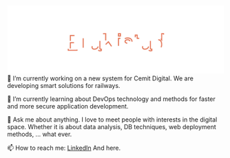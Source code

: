 ![BraKistad](title.svg)
🔭 I’m currently working on a new system for Cemit Digital. We are developing smart solutions for railways.

🌱 I’m currently learning about DevOps technology and methods for faster and more secure application development.

💬 Ask me about anything. I love to meet people with interests in the digital space. Whether it is about data analysis, DB techniques, web deployment methods, ... what ever.

📫 How to reach me: 
 [LinkedIn](https://www.linkedin.com/in/%C3%B8yvind-brakstad-5b4061159/)
 And here.


<!--
**Brakistad/BraKistad** is a ✨ _special_ ✨ repository because its `README.md` (this file) appears on your GitHub profile.

Here are some ideas to get you started:

- 🔭 I’m currently working on ...
- 🌱 I’m currently learning ...
- 👯 I’m looking to collaborate on ...
- 🤔 I’m looking for help with ...
- 💬 Ask me about ...
- 📫 How to reach me: ...
- 😄 Pronouns: ...
- ⚡ Fun fact: ...
-->
